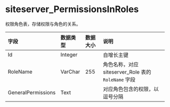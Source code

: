 # siteserver_PermissionsInRoles

权限角色表，存储权限与角色的关系。

| 字段 | 数据类型 | 数据大小 | 说明 |
| :----- | :----- | :----- | :----- |
|Id	|Integer|		|自增长主键|
|RoleName|	VarChar|	255|	角色名称，对应 siteserver_Role 表的 `RoleName` 字段|
|GeneralPermissions	|Text|		|对应角色包含的权限，以逗号分隔|